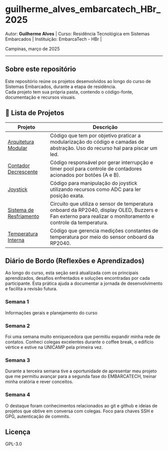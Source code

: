 # guilherme_alves_embarcatech_HBr_2025
Autor: **Guilherme Alves** |
Curso: Residência Tecnológica em Sistemas Embarcados |
Instituição: EmbarcaTech - HBr |

Campinas, março de 2025

---

## Sobre este repositório

Este repositório reúne os projetos desenvolvidos ao longo do curso de Sistemas Embarcados, durante a etapa de residência.  
Cada projeto tem sua própria pasta, contendo o código-fonte, documentação e recursos visuais.

## 📂 Lista de Projetos

| Projeto | Descrição |
|---------|-----------|
| [Arquitetura Modular](./projetos/arquitetura_modular/) | Código que tem por objetivo praticar a modularização do código e camadas de abstração. Uso do recurso hal para piscar um led. |
|[Contador Decrescente](./projetos/contador_decrescente/) | Código responsável por gerar interrupção e timer pool para controle de contadores acionados por botões (A e B). |
| [Joystick](./projetos/joystick/) | Código para manipulação do joystick utilizando recursos como ADC para ler posição exata. |
| [Sistema de Resfriamento](./projetos/sistema_resfriamento/) | Circuito que utiliza o sensor de temperatura onboard da RP2040, display OLED, Buzzers e Fan externo para realizar o monitoramento e controle da temperatura. |
|[Temperatura Interna](./projetos/temperatura_interna/) | Código que gerencia medições constantes de temperatura por meio do sensor onboard da RP2040. |





##  Diário de Bordo (Reflexões e Aprendizados)

Ao longo do curso, esta seção será atualizada com os principais aprendizados, desafios enfrentados e soluções encontradas por cada participante. Esta prática ajuda a documentar a jornada de desenvolvimento e facilita a revisão futura.


### Semana 1
Informações gerais e planejamento do curso

### Semana 2
Foi uma semana muito enriquecedora que permitiu expandir minha rede de contatos. Conheci colegas excelentes durante o coffee break, o edifício vértice e estive na UNICAMP pela primeira vez.

### Semana 3
Durante a terceira semana tive a oportunidade de apresentar meu projeto que me permitiu avançar para a segunda fase do EMBARCATECH, treinar minha oratória e rever conceitos.

### Semana 4
O destaque foram conhecimentos relacionados ao git e github e ideias de projetos que obtive em conversa com colegas. Foco para chaves SSH e GPG, autenticação de commits.


## Licença

 GPL-3.0
